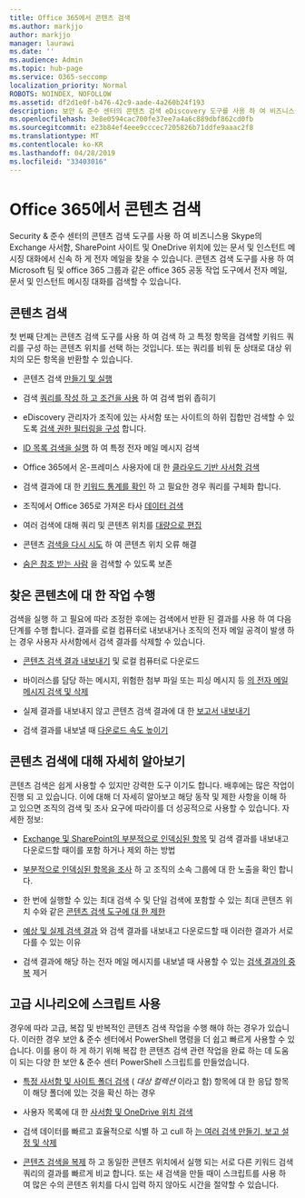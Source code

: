 ```yaml
---
title: Office 365에서 콘텐츠 검색
ms.author: markjjo
author: markjjo
manager: laurawi
ms.date: ''
ms.audience: Admin
ms.topic: hub-page
ms.service: O365-seccomp
localization_priority: Normal
ROBOTS: NOINDEX, NOFOLLOW
ms.assetid: df2d1e0f-b476-42c9-aade-4a260b24f193
description: 보안 & 준수 센터의 콘텐츠 검색 eDiscovery 도구를 사용 하 여 비즈니스용 Skype의 Exchange 사서함, SharePoint 사이트 및 OneDrive 위치에 있는 문서 및 인스턴트 메시징 대화에서 신속 하 게 전자 메일을 찾을 수 있습니다.
ms.openlocfilehash: 3e8e0594cac700fe37ee7a4a6c889dbf862cd0fb
ms.sourcegitcommit: e23b84ef4eee9cccec7205826b71ddfe9aaac2f8
ms.translationtype: MT
ms.contentlocale: ko-KR
ms.lasthandoff: 04/28/2019
ms.locfileid: "33403016"
---
```

# <a name="search-for-content-in-office-365"></a>Office 365에서 콘텐츠 검색

Security & 준수 센터의 콘텐츠 검색 도구를 사용 하 여 비즈니스용 Skype의 Exchange 사서함, SharePoint 사이트 및 OneDrive 위치에 있는 문서 및 인스턴트 메시징 대화에서 신속 하 게 전자 메일을 찾을 수 있습니다. 콘텐츠 검색 도구를 사용 하 여 Microsoft 팀 및 office 365 그룹과 같은 office 365 공동 작업 도구에서 전자 메일, 문서 및 인스턴트 메시징 대화를 검색할 수 있습니다.
  
## <a name="search-for-content"></a>콘텐츠 검색

첫 번째 단계는 콘텐츠 검색 도구를 사용 하 여 검색 하 고 특정 항목을 검색할 키워드 쿼리를 구성 하는 콘텐츠 위치를 선택 하는 것입니다. 또는 쿼리를 비워 둔 상태로 대상 위치의 모든 항목을 반환할 수 있습니다.
  
- 콘텐츠 검색 [만들기 및 실행](content-search.md) 
    
- 검색 [쿼리를 작성 하 고 조건을 사용](keyword-queries-and-search-conditions.md) 하 여 검색 범위 좁히기 
    
- eDiscovery 관리자가 조직에 있는 사서함 또는 사이트의 하위 집합만 검색할 수 있도록 [검색 권한 필터링을 구성](permissions-filtering-for-content-search.md) 합니다. 
    
- [ID 목록 검색을 실행](csv-file-for-an-id-list-content-search.md) 하 여 특정 전자 메일 메시지 검색 
    
- Office 365에서 온-프레미스 사용자에 대 한 [클라우드 기반 사서함 검색](search-cloud-based-mailboxes-for-on-premises-users.md)

- 검색 결과에 대 한 [키워드 통계를 확인](view-keyword-statistics-for-content-search.md) 하 고 필요한 경우 쿼리를 구체화 합니다. 
    
- 조직에서 Office 365로 가져온 타사 [데이터 검색](use-content-search-to-search-third-party-data-that-was-imported.md) 
    
- 여러 검색에 대해 쿼리 및 콘텐츠 위치를 [대량으로 편집](bulk-edit-content-searches.md) 
    
- 콘텐츠 [검색을 다시 시도](retry-failed-content-search.md) 하 여 콘텐츠 위치 오류 해결

- [숨은 참조 받는 사람](https://docs.microsoft.com/exchange/policy-and-compliance/holds/preserve-bcc-recipients-and-group-members) 을 검색할 수 있도록 보존 


## <a name="perform-actions-on-content-you-find"></a>찾은 콘텐츠에 대 한 작업 수행

검색을 실행 하 고 필요에 따라 조정한 후에는 검색에서 반환 된 결과를 사용 하 여 다음 단계를 수행 합니다. 결과를 로컬 컴퓨터로 내보내거나 조직의 전자 메일 공격이 발생 하는 경우 사용자 사서함에서 검색 결과를 삭제할 수 있습니다.
  
- [콘텐츠 검색 결과 내보내기](export-search-results.md) 및 로컬 컴퓨터로 다운로드 
    
- 바이러스를 담당 하는 메시지, 위험한 첨부 파일 또는 피싱 메시지 등 [의 전자 메일 메시지 검색 및 삭제](search-for-and-delete-messages-in-your-organization.md) 
    
- 실제 결과를 내보내지 않고 콘텐츠 검색 결과에 대 한 [보고서 내보내기](export-a-content-search-report.md) 
    
- 검색 결과를 내보낼 때 [다운로드 속도 높이기](increase-download-speeds-when-exporting-ediscovery-results.md) 
    
## <a name="learn-more-about-content-search"></a>콘텐츠 검색에 대해 자세히 알아보기

콘텐츠 검색은 쉽게 사용할 수 있지만 강력한 도구 이기도 합니다. 배후에는 많은 작업이 진행 되 고 있습니다. 이에 대해 더 자세히 알아보고 해당 동작 및 제한 사항을 이해 하 고 있으면 조직의 검색 및 조사 요구에 따라이를 더 성공적으로 사용할 수 있습니다. 자세한 정보:
  
- [Exchange 및 SharePoint의 부분적으로 인덱싱된 항목](partially-indexed-items-in-content-search.md) 및 검색 결과를 내보내고 다운로드할 때이를 포함 하거나 제외 하는 방법 
    
- [부분적으로 인덱싱된 항목을 조사](investigating-partially-indexed-items-in-ediscovery.md) 하 고 조직의 소속 그룹에 대 한 노출을 확인 합니다. 
    
- 한 번에 실행할 수 있는 최대 검색 수 및 단일 검색에 포함할 수 있는 최대 콘텐츠 위치 수와 같은 [콘텐츠 검색 도구에 대 한 제한](limits-for-content-search.md) 
    
- [예상 및 실제 검색 결과](differences-between-estimated-and-actual-ediscovery-search-results.md) 와 검색 결과를 내보내고 다운로드할 때 이러한 결과가 서로 다를 수 있는 이유 
    
- 검색 결과에 해당 하는 전자 메일 메시지를 내보낼 때 사용할 수 있는 [검색 결과의 중복](de-duplication-in-ediscovery-search-results.md) 제거 
    
## <a name="use-scripts-for-advanced-scenarios"></a>고급 시나리오에 스크립트 사용

경우에 따라 고급, 복잡 및 반복적인 콘텐츠 검색 작업을 수행 해야 하는 경우가 있습니다. 이러한 경우 보안 & 준수 센터에서 PowerShell 명령을 더 쉽고 빠르게 사용할 수 있습니다. 이를 용이 하 게 하기 위해 복잡 한 콘텐츠 검색 관련 작업을 완료 하는 데 도움이 되는 다양 한 보안 & 준수 센터 PowerShell 스크립트를 만들었습니다.
  
- [특정 사서함 및 사이트 폴더 검색](use-content-search-for-targeted-collections.md) ( *대상 컬렉션* 이라고 함) 항목에 대 한 응답 항목이 해당 폴더에 있는 것을 확신 하는 경우 
    
- 사용자 목록에 대 한 [사서함 및 OneDrive 위치 검색](search-the-mailbox-and-onedrive-for-business-for-a-list-of-users.md) 
    
- 검색 데이터를 빠르고 효율적으로 식별 하 고 cull 하 [는 여러 검색 만들기, 보고 설정 및 삭제](create-report-on-and-delete-multiple-content-searches.md) 
    
- [콘텐츠 검색을 복제](clone-a-content-search.md) 하 고 동일한 콘텐츠 위치에서 실행 되는 서로 다른 키워드 검색 쿼리의 결과를 빠르게 비교 합니다. 또는 새 검색을 만들 때이 스크립트를 사용 하 여 많은 수의 콘텐츠 위치를 다시 입력 하지 않아도 시간을 절약할 수 있습니다. 
    

